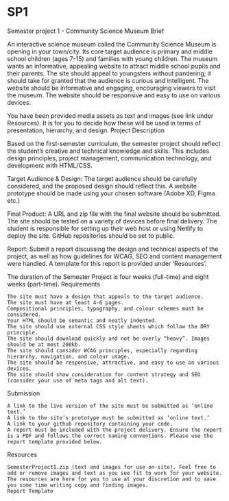 # SP1
 Semester project 1 - Community Science Museum
Brief

An interactive science museum called the Community Science Museum is opening in your town/city. Its core target audience is primary and middle school children (ages 7-15) and families with young children. The museum wants an informative, appealing website to attract middle school pupils and their parents. The site should appeal to youngsters without pandering; it should take for granted that the audience is curious and intelligent. The website should be informative and engaging, encouraging viewers to visit the museum. The website should be responsive and easy to use on various devices.

You have been provided media assets as text and images (see link under Resources). It is for you to decide how these will be used in terms of presentation, hierarchy, and design.
Project Description

Based on the first-semester curriculum, the semester project should reflect the student’s creative and technical knowledge and skills. This includes design principles, project management, communication technology, and development with HTML/CSS.

Target Audience & Design: The target audience should be carefully considered, and the proposed design should reflect this. A website prototype should be made using your chosen software (Adobe XD, Figma etc.)

Final Product: A URL and zip file with the final website should be submitted. The site should be tested on a variety of devices before final delivery. The student is responsible for setting up their web host or using Netlify to deploy the site. GitHub repositories should be set to public.

Report: Submit a report discussing the design and technical aspects of the project, as well as how guidelines for WCAG, SEO and content management were handled. A template for this report is provided under ‘Resources’.

The duration of the Semester Project is four weeks (full-time) and eight weeks (part-time).
Requirements

    The site must have a design that appeals to the target audience.
    The site must have at least 4-6 pages.
    Compositional principles, typography, and colour schemes must be considered.
    Your HTML should be semantic and neatly indented.
    The site should use external CSS style sheets which follow the DRY principle.
    The site should download quickly and not be overly “heavy”. Images should be at most 200kb.
    The site should consider WCAG principles, especially regarding hierarchy, navigation, and colour usage.
    The site should be responsive, attractive, and easy to use on various devices.
    The site should show consideration for content strategy and SEO (consider your use of meta tags and alt text).

Submission

    A link to the live version of the site must be submitted as ‘online text.’
    A link to the site’s prototype must be submitted as ‘online text.’
    A link to your github repository containing your code.
    A report must be included with the project delivery. Ensure the report is a PDF and follows the correct naming conventions. Please use the report template provided below.

Resources

    SemesterProject1.zip (text and images for use on-site). Feel free to add or remove images and text as you see fit to work for your website. The resources are here for you to use at your discretion and to save you some time writing copy and finding images.
    Report Template

